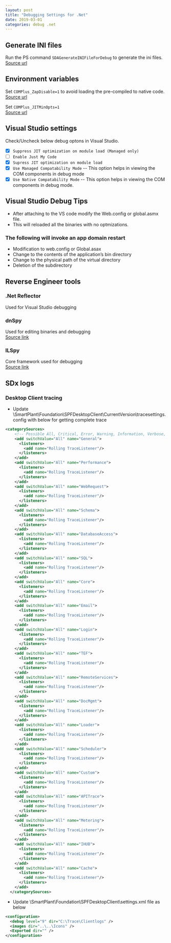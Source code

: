 ```yaml
---
layout: post
title: "Debugging Settings for .Net"
date: 2019-03-01
categories: debug .net
---
```


## Generate INI files

Run the PS command `SDAGenerateINIFileForDebug` to generate the ini files.<br>
[Source url](https://www.jonathanmedd.net/2015/01/how-to-make-use-of-functions-in-powershell.html)

## Environment variables

Set `COMPlus_ZapDisable=1` to avoid loading the pre-compiled to native code.  
[Source url](https://docs.microsoft.com/en-us/visualstudio/debugger/jit-optimization-and-debugging?view=vs-2017)

Set `COMPlus_JITMinOpts=1`  
[Source url](https://github.com/dotnet/coreclr/issues/20647)

## Visual Studio settings

Check/Uncheck below debug optons in Visual Studio.

- [x] `Suppress JIT optimization on module load (Managed only)`
- [ ] `Enable Just My Code`
- [x] `Supress JIT optimization on module load`
- [x] `Use Managed Compatability Mode` -- This option helps in viewing the COM components in debug mode
- [x] `Use Native Compatability Mode` -- This option helps in viewing the COM components in debug mode.

## Visual Studio Debug Tips

- After attaching to the VS code modify the Web.config or global.asmx file.
- This will reloaded all the binaries with no optmizations.

### The following will invoke an app domain restart

- Modification to web.config or Global.asax
- Change to the contents of the application’s bin directory
- Change to the physical path of the virtual directory
- Deletion of the subdirectory

## Reverse Engineer tools

### .Net Reflector

Used for Visual Studio debugging

### dnSpy

Used for editing binaries and debugging  
[Source link](https://github.com/0xd4d/dnSpy)

### ILSpy

Core framework used for debugging  
[Source link](https://github.com/icsharpcode/ILSpy)

## SDx logs

### Desktop Client tracing

- Update <Target Folder>\SmartPlant\Foundation\SPFDesktopClient\CurrentVersion\tracesettings.config with below for getting complete trace

```xml
<categorySources>
    <!-- Possible All, Critical, Error, Warning, Information, Verbose, Off -->
    <add switchValue="All" name="General">
      <listeners>
        <add name="Rolling TraceListener"/>
      </listeners>
    </add>
    <add switchValue="All" name="Performance">
      <listeners>
        <add name="Rolling TraceListener"/>
      </listeners>
    </add>
    <add switchValue="All" name="WebRequest">
      <listeners>
        <add name="Rolling TraceListener"/>
      </listeners>
    </add>
    <add switchValue="All" name="Schema">
      <listeners>
        <add name="Rolling TraceListener"/>
      </listeners>
    </add>
    <add switchValue="All" name="DatabaseAccess">
      <listeners>
        <add name="Rolling TraceListener"/>
      </listeners>
    </add>
    <add switchValue="All" name="SQL">
      <listeners>
        <add name="Rolling TraceListener"/>
      </listeners>
    </add>
    <add switchValue="All" name="Core">
      <listeners>
        <add name="Rolling TraceListener"/>
      </listeners>
    </add>
    <add switchValue="All" name="Email">
      <listeners>
        <add name="Rolling TraceListener"/>
      </listeners>
    </add>
    <add switchValue="All" name="Login">
      <listeners>
        <add name="Rolling TraceListener"/>
      </listeners>
    </add>
    <add switchValue="All" name="TEF">
      <listeners>
        <add name="Rolling TraceListener"/>
      </listeners>
    </add>
    <add switchValue="All" name="RemoteServices">
      <listeners>
        <add name="Rolling TraceListener"/>
      </listeners>
    </add>
    <add switchValue="All" name="DocMgmt">
      <listeners>
        <add name="Rolling TraceListener"/>
      </listeners>
    </add>
    <add switchValue="All" name="Loader">
      <listeners>
        <add name="Rolling TraceListener"/>
      </listeners>
    </add>
    <add switchValue="All" name="Scheduler">
      <listeners>
        <add name="Rolling TraceListener"/>
      </listeners>
    </add>
    <add switchValue="All" name="Custom">
      <listeners>
        <add name="Rolling TraceListener"/>
      </listeners>
    </add>
    <add switchValue="All" name="APITrace">
      <listeners>
        <add name="Rolling TraceListener"/>
      </listeners>
    </add>
    <add switchValue="All" name="Metering">
      <listeners>
        <add name="Rolling TraceListener"/>
      </listeners>
    </add>
    <add switchValue="All" name="IHUB">
      <listeners>
        <add name="Rolling TraceListener"/>
      </listeners>
    </add>
    <add switchValue="All" name="Cache">
      <listeners>
        <add name="Rolling TraceListener"/>
      </listeners>
    </add>
  </categorySources>
```

- Update <Target Folder>\SmartPlant\Foundation\SPFDesktopClient\settings.xml file as below

```xml
<configuration>
  <debug level="9" dir="C:\Trace\Clientlogs" />
  <images dir="..\..\Icons" />
  <Exported dir="" />
</configuration>
```
